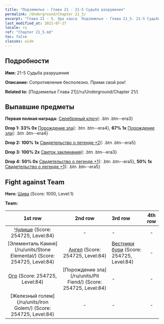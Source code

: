 ```yaml
---
title: "Подземелье - Глава 21 - 21-5 Судьба разрушения"
permalink: /Underground/Chapter 21_5/
excerpt: "Глава 21 - 5. Эра хаоса  Подземелье - Глава 21_5. 21-5 Судьба разрушения"
last_modified_at: 2021-07-27
locale: ru
ref: "Chapter 21_5.md"
toc: false
classes: wide
---
```


## Подробности

 **Имя:** 21-5 Судьба разрушения

 **Описание:** Сопротивление бесполезно. Прими свой рок!

 **Related to:** [Подземелье Глава 21](/ru/Underground/Chapter 21/)

## Выпавшие предметы

 **Первая полная награда:** [Серебряный ключ](/ItemsRU/con_693/){: .btn .btn--era3}

 **Drop 1:** **33% 0x** [Порождение зла](/ItemsRU/unt_230/){: .btn .btn--era4}, **67% 1x** [Порождение зла](/ItemsRU/unt_230/){: .btn .btn--era4}

 **Drop 2:** **100% 1x** [Свидетельство о легенде +2](/ItemsRU/mat_81/){: .btn .btn--era5}

 **Drop 3:** **100% 2x** [Свиток заклинания](/ItemsRU/con_694/){: .btn .btn--era3}

 **Drop 4:** **50% 0x** [Свидетельство о легенде +1](/ItemsRU/mat_74/){: .btn .btn--era5}, **50% 1x** [Свидетельство о легенде +1](/ItemsRU/mat_74/){: .btn .btn--era5}


## Fight against Team
 **Hero:** [Шива](/ru/heroes/Shiva/) (Score: 1000, Level:1)

 **Team:**


  | 1st row | 2nd row | 3rd row | 4th row |
  |:----:|:----:|:----|:----:|
  | [Чудище](/ru/units/Behemoth/) (Score: 254725, Level:84)  | - | - | - |
  | [Элементаль Камня](/ru/units/Stone Elemental/) (Score: 254725, Level:84)  | [Ангел](/ru/units/Angel/) (Score: 254725, Level:84)  | [Вестники бури](/ru/units/Stormbringer/) (Score: 254725, Level:84)  | - |
  | [Огр](/ru/units/Ogre/) (Score: 254725, Level:84)  | [Порождение зла](/ru/units/Pit Fiend/) (Score: 254725, Level:84)  | - | - |
  | [Железный голем](/ru/units/Iron Golem/) (Score: 254725, Level:84)  | - | - | - |


